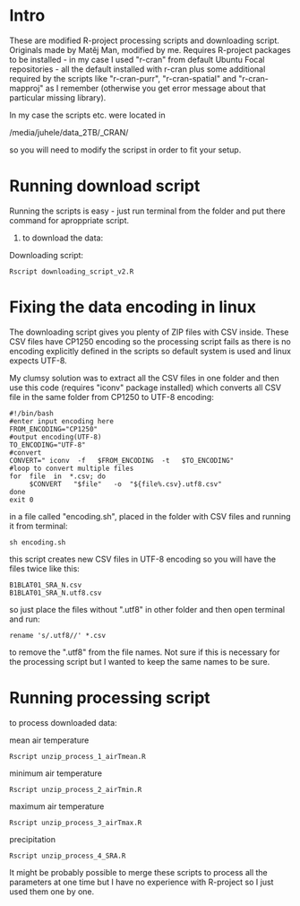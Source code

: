 # Intro

These are modified R-project processing scripts and downloading script. Originals made by Matěj Man, modified by me.
Requires R-project packages to be installed - in my case I used "r-cran" from default Ubuntu Focal repositories - all the default installed with r-cran plus some additional required by the scripts like "r-cran-purr", "r-cran-spatial" and "r-cran-mapproj" as I remember (otherwise you get error message about that particular missing library).

In my case the scripts etc. were located in 

/media/juhele/data_2TB/_CRAN/ 

so you will need to modify the scripst in order to fit your setup.

# Running download script

Running the scripts is easy - just run terminal from the folder and put there command for aproppriate script.
1) to download the data:

Downloading script:
```
Rscript downloading_script_v2.R
```
# Fixing the data encoding in linux

The downloading script gives you plenty of ZIP files with CSV inside. These CSV files have CP1250 encoding so the processing script fails as there is no encoding explicitly defined in the scripts so default system is used and linux expects UTF-8.

My clumsy solution was to extract all the CSV files in one folder and then use this code (requires "iconv" package installed) which converts all CSV file in the same folder from CP1250 to UTF-8 encoding:
```
#!/bin/bash
#enter input encoding here
FROM_ENCODING="CP1250"
#output encoding(UTF-8)
TO_ENCODING="UTF-8"
#convert
CONVERT=" iconv  -f   $FROM_ENCODING  -t   $TO_ENCODING"
#loop to convert multiple files 
for  file  in  *.csv; do
     $CONVERT   "$file"   -o  "${file%.csv}.utf8.csv"
done
exit 0
```
in a file called "encoding.sh", placed in the folder with CSV files and running it from terminal:

```
sh encoding.sh
```
this script creates new CSV files in UTF-8 encoding so you will have the files twice like this:

```
B1BLAT01_SRA_N.csv
B1BLAT01_SRA_N.utf8.csv
```
so just place the files without ".utf8" in other folder and then open terminal and run:
```
rename 's/.utf8//' *.csv
```
to remove the  ".utf8" from the file names. Not sure if this is necessary for the processing script but I wanted to keep the same names to be sure.


# Running processing script

to process downloaded data:

mean air temperature
```
Rscript unzip_process_1_airTmean.R
```

minimum air temperature
```
Rscript unzip_process_2_airTmin.R
```

maximum air temperature
```
Rscript unzip_process_3_airTmax.R
```

precipitation
```
Rscript unzip_process_4_SRA.R
```

It might be probably possible to merge these scripts to process all the parameters at one time but I have no experience with R-project so I just used them one by one.
